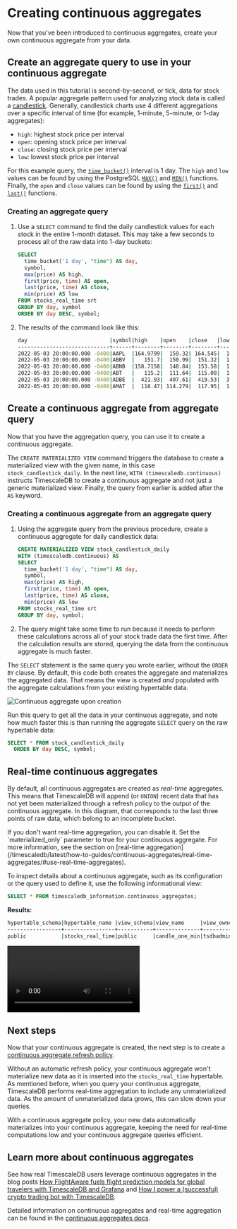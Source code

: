 # Creating continuous aggregates
Now that you've been introduced to continuous aggregates, create your own
continuous aggregate from your data.

## Create an aggregate query to use in your continuous aggregate
The data used in this tutorial is second-by-second, or tick, data for stock trades.
A popular aggregate pattern used for analyzing stock data is called a
[candlestick][candlestick]. Generally, candlestick charts use 4 different
aggregations over a specific interval of time (for example, 1-minute, 5-minute,
or 1-day aggregates):

* `high`: highest stock price per interval
* `open`: opening stock price per interval
* `close`: closing stock price per interval
* `low`: lowest stock price per interval

For this example query, the [`time_bucket()`][time-bucket] interval is 1 day.
The `high` and `low` values can be found by using the PostgreSQL [`MAX()`][max]
and [`MIN()`][min] functions. Finally, the `open` and `close` values can be
found by using the [`first()`][first] and [`last()`][last] functions.

<procedure>

### Creating an aggregate query

1.  Use a `SELECT` command to find the daily candlestick values for each stock
    in the entire 1-month dataset. This may take a few seconds to process all of
    the raw data into 1-day buckets:

    ```sql
    SELECT
      time_bucket('1 day', "time") AS day,
      symbol,
      max(price) AS high,
      first(price, time) AS open,
      last(price, time) AS close,
      min(price) AS low
    FROM stocks_real_time srt
    GROUP BY day, symbol
    ORDER BY day DESC, symbol;
    ```

1.  The results of the command look like this:

    ```bash
    day                          |symbol|high    |open    |close   |low     |
    -----------------------------+------+--------+--------+--------+--------+
    2022-05-03 20:00:00.000 -0400|AAPL  |164.9799|  159.32| 164.545|  159.25|
    2022-05-03 20:00:00.000 -0400|ABBV  |   151.7|  150.99|  151.32|  147.59|
    2022-05-03 20:00:00.000 -0400|ABNB  |158.7158|  148.84|  153.58|  145.88|
    2022-05-03 20:00:00.000 -0400|ABT   |   115.2|  111.64|  115.08|  111.14|
    2022-05-03 20:00:00.000 -0400|ADBE  |  421.93|  407.61|  419.53|  395.06|
    2022-05-03 20:00:00.000 -0400|AMAT  |  118.47| 114.279|  117.95|  112.04|
    ```

</procedure>

## Create a continuous aggregate from aggregate query
Now that you have the aggregation query, you can use it to create a continuous
aggregate.

The `CREATE MATERIALIZED VIEW` command triggers the database to create a
materialized view with the given name, in this case `stock_candlestick_daily`.
In the next line, `WITH (timescaledb.continuous)` instructs TimescaleDB to
create a continuous aggregate and not just a generic materialized view. Finally,
the query from earlier is added after the `AS` keyword.

<procedure>

### Creating a continuous aggregate from an aggregate query

1.  Using the aggregate query from the previous procedure, create a continuous
    aggregate for daily candlestick data:

    ```sql
    CREATE MATERIALIZED VIEW stock_candlestick_daily
    WITH (timescaledb.continuous) AS
    SELECT
      time_bucket('1 day', "time") AS day,
      symbol,
      max(price) AS high,
      first(price, time) AS open,
      last(price, time) AS close,
      min(price) AS low
    FROM stocks_real_time srt
    GROUP BY day, symbol;
    ```

1.  The query might take some time to run because it needs to perform these
    calculations across all of your stock trade data the first time. After the
    calculation results are stored, querying the data from the continuous
    aggregate is much faster.

</procedure>

The `SELECT` statement is the same query you wrote earlier, without the
`ORDER BY` clause. By default, this code both creates the aggregate and
materializes the aggregated data. That means the view is created *and* populated
with the aggregate calculations from your existing hypertable data.

<img class="main-content__illustration" src="https://s3.amazonaws.com/assets.timescale.com/docs/images/getting-started/continuous-aggregate.jpg" alt="Continuous aggregate upon creation"/>

Run this query to get all the data in your continuous aggregate, and note
how much faster this is than running the aggregate `SELECT` query on the raw hypertable data:

```sql
SELECT * FROM stock_candlestick_daily
  ORDER BY day DESC, symbol;
```

## Real-time continuous aggregates
By default, all continuous aggregates are created as *real-time* aggregates.
This means that TimescaleDB will append (or `UNION`) recent data that has not
yet been materialized through a refresh policy to the output of the continuous
aggregate. In this diagram, that corresponds to the last three points of raw
data, which belong to an incomplete bucket.

<highlight type="note">
If you don't want real-time aggregation, you can disable it. Set the `materialized_only`
parameter to true for your continuous aggregate. For more information, see the
section on [real-time aggregation](/timescaledb/latest/how-to-guides/continuous-aggregates/real-time-aggregates/#use-real-time-aggregates).
</highlight>

To inspect details about a continuous aggregate, such as its
configuration or the query used to define it, use the following
informational view:

```sql
SELECT * FROM timescaledb_information.continuous_aggregates;
```

**Results:**

```bash
hypertable_schema|hypertable_name |view_schema|view_name     |view_owner|materialized_only|compression_enabled|materialization_hypertable_schema|materialization_hypertable_name|view_definition                                                                                                                                                                                                                                                |
-----------------+----------------+-----------+--------------+----------+-----------------+-------------------+---------------------------------+-------------------------------+---------------------------------------------------------------------------------------------------------------------------------------------------------------------------------------------------------------------------------------------------------------+
public           |stocks_real_time|public     |candle_one_min|tsdbadmin |false            |false              |_timescaledb_internal            |_materialized_hypertable_3     | SELECT time_bucket('00:01:00'::interval, stocks_real_time."time") AS bucket,¶    stocks_real_time.symbol,¶    first(stocks_real_time.price, stocks_real_time."time") AS open,¶    max(stocks_real_time.price) AS high,¶    min(stocks_real_time.price) AS low,|
```

<video url="https://www.youtube.com/embed/1m9yxpyGrBY"></video>

## Next steps
Now that your continuous aggregate is created, the next step is to create a [continuous aggregate refresh policy][cagg-policy].

Without an automatic refresh policy, your continuous aggregate won't materialize new data as it is
inserted into the `stocks_real_time` hypertable. As mentioned before, when you query your continuous
aggregate, TimescaleDB performs real-time aggregation to include any unmaterialized
data. As the amount of unmaterialized data grows, this can slow down your queries.

With a continuous aggregate policy, your new data automatically materializes into your continuous aggregate,
keeping the need for real-time computations low and your continuous aggregate queries efficient.

## Learn more about continuous aggregates

See how real TimescaleDB users leverage continuous aggregates in the blog posts
[How FlightAware fuels flight prediction models for global travelers with
TimescaleDB and Grafana][flightaware] and [How I power a (successful) crypto
trading bot with TimescaleDB][crypto-bot].

Detailed information on continuous aggregates and real-time aggregation can be
found in the [continuous aggregates docs][continuous-aggregates].

[flightaware]: https://blog.timescale.com/blog/how-flightaware-fuels-flight-prediction-models-with-timescaledb-and-grafana/
[crypto-bot]: https://blog.timescale.com/blog/how-i-power-a-successful-crypto-trading-bot-with-timescaledb/
[continuous-aggregates]: /timescaledb/:currentVersion:/how-to-guides/continuous-aggregates
[candlestick]: https://en.wikipedia.org/wiki/Candlestick_chart
[time-bucket]: /api/:currentVersion:/hyperfunctions/time_bucket/
[max]: https://www.postgresql.org/docs/current/tutorial-agg.html
[min]: https://www.postgresql.org/docs/current/tutorial-agg.html
[first]: /api/:currentVersion:/hyperfunctions/first/
[last]: /api/:currentVersion:/hyperfunctions/last/
[cagg-policy]: /getting-started/:currentVersion:/create-cagg/create-cagg-policy/
